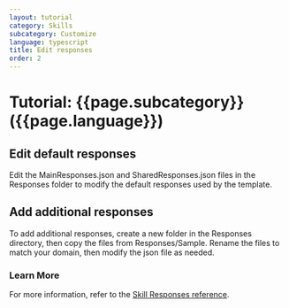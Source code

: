 ```yaml
---
layout: tutorial
category: Skills
subcategory: Customize
language: typescript
title: Edit responses
order: 2
---
```


# Tutorial: {{page.subcategory}} ({{page.language}})

## Edit default responses
Edit the MainResponses.json and SharedResponses.json files in the Responses folder to modify the default responses used by the template.

## Add additional responses
To add additional responses, create a new folder in the Responses directory, then copy the files from Responses/Sample. Rename the files to match your domain, then modify the json file as needed. 

### Learn More
For more information, refer to the [Skill Responses reference]({{site.baseurl}}/skills/handbook/language-generation).
